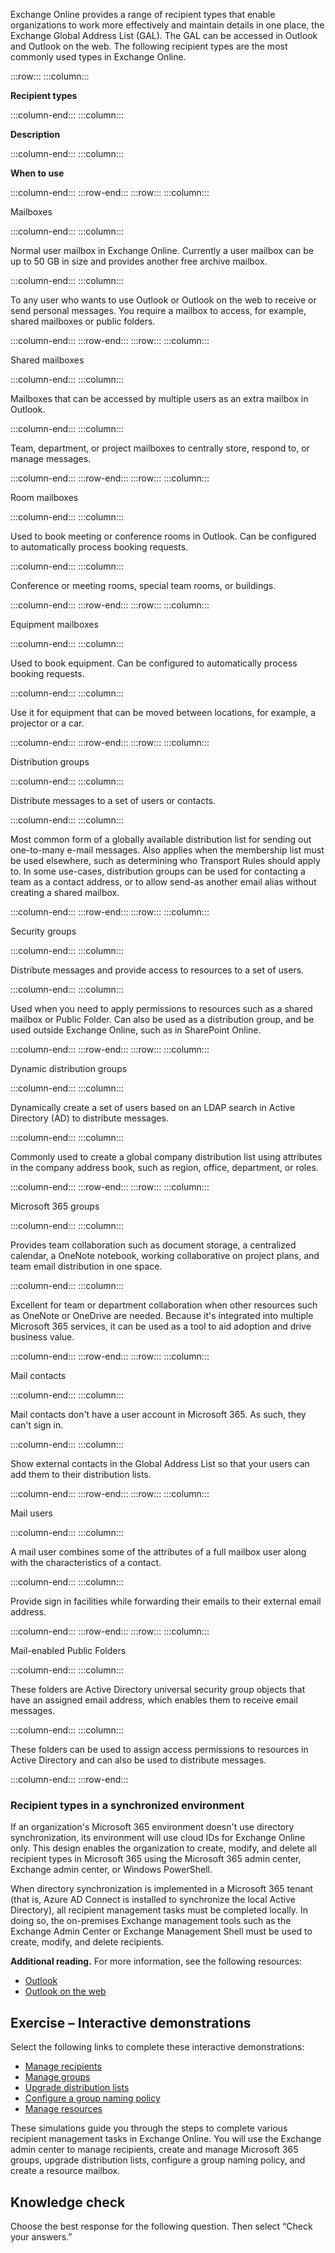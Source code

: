 Exchange Online provides a range of recipient types that enable organizations to work more effectively and maintain details in one place, the Exchange Global Address List (GAL). The GAL can be accessed in Outlook and Outlook on the web. The following recipient types are the most commonly used types in Exchange Online.

:::row:::
  :::column:::
    

**Recipient types**


  :::column-end:::
  :::column:::
    

**Description**


  :::column-end:::
  :::column:::
    

**When to use**


  :::column-end:::
:::row-end:::
:::row:::
  :::column:::
    

Mailboxes


  :::column-end:::
  :::column:::
    

Normal user mailbox in Exchange Online. Currently a user mailbox can be up to 50 GB in size and provides another free archive mailbox.


  :::column-end:::
  :::column:::
    

To any user who wants to use Outlook or Outlook on the web to receive or send personal messages. You require a mailbox to access, for example, shared mailboxes or public folders.


  :::column-end:::
:::row-end:::
:::row:::
  :::column:::
    

Shared mailboxes


  :::column-end:::
  :::column:::
    

Mailboxes that can be accessed by multiple users as an extra mailbox in Outlook.


  :::column-end:::
  :::column:::
    

Team, department, or project mailboxes to centrally store, respond to, or manage messages.


  :::column-end:::
:::row-end:::
:::row:::
  :::column:::
    

Room mailboxes


  :::column-end:::
  :::column:::
    

Used to book meeting or conference rooms in Outlook. Can be configured to automatically process booking requests.


  :::column-end:::
  :::column:::
    

Conference or meeting rooms, special team rooms, or buildings.


  :::column-end:::
:::row-end:::
:::row:::
  :::column:::
    

Equipment mailboxes


  :::column-end:::
  :::column:::
    

Used to book equipment. Can be configured to automatically process booking requests.


  :::column-end:::
  :::column:::
    

Use it for equipment that can be moved between locations, for example, a projector or a car.


  :::column-end:::
:::row-end:::
:::row:::
  :::column:::
    

Distribution groups


  :::column-end:::
  :::column:::
    

Distribute messages to a set of users or contacts.


  :::column-end:::
  :::column:::
    

Most common form of a globally available distribution list for sending out one-to-many e-mail messages. Also applies when the membership list must be used elsewhere, such as determining who Transport Rules should apply to. In some use-cases, distribution groups can be used for contacting a team as a contact address, or to allow send-as another email alias without creating a shared mailbox.


  :::column-end:::
:::row-end:::
:::row:::
  :::column:::
    

Security groups


  :::column-end:::
  :::column:::
    

Distribute messages and provide access to resources to a set of users.


  :::column-end:::
  :::column:::
    

Used when you need to apply permissions to resources such as a shared mailbox or Public Folder. Can also be used as a distribution group, and be used outside Exchange Online, such as in SharePoint Online.


  :::column-end:::
:::row-end:::
:::row:::
  :::column:::
    

Dynamic distribution groups


  :::column-end:::
  :::column:::
    

Dynamically create a set of users based on an LDAP search in Active Directory (AD) to distribute messages.


  :::column-end:::
  :::column:::
    

Commonly used to create a global company distribution list using attributes in the company address book, such as region, office, department, or roles.


  :::column-end:::
:::row-end:::
:::row:::
  :::column:::
    

Microsoft 365 groups


  :::column-end:::
  :::column:::
    

Provides team collaboration such as document storage, a centralized calendar, a OneNote notebook, working collaborative on project plans, and team email distribution in one space.


  :::column-end:::
  :::column:::
    

Excellent for team or department collaboration when other resources such as OneNote or OneDrive are needed. Because it's integrated into multiple Microsoft 365 services, it can be used as a tool to aid adoption and drive business value.


  :::column-end:::
:::row-end:::
:::row:::
  :::column:::
    

Mail contacts


  :::column-end:::
  :::column:::
    

Mail contacts don't have a user account in Microsoft 365. As such, they can't sign in.


  :::column-end:::
  :::column:::
    

Show external contacts in the Global Address List so that your users can add them to their distribution lists.


  :::column-end:::
:::row-end:::
:::row:::
  :::column:::
    

Mail users


  :::column-end:::
  :::column:::
    

A mail user combines some of the attributes of a full mailbox user along with the characteristics of a contact.


  :::column-end:::
  :::column:::
    

Provide sign in facilities while forwarding their emails to their external email address.


  :::column-end:::
:::row-end:::
:::row:::
  :::column:::
    

Mail-enabled Public Folders


  :::column-end:::
  :::column:::
    

These folders are Active Directory universal security group objects that have an assigned email address, which enables them to receive email messages.


  :::column-end:::
  :::column:::
    

These folders can be used to assign access permissions to resources in Active Directory and can also be used to distribute messages.


  :::column-end:::
:::row-end:::


### Recipient types in a synchronized environment

If an organization's Microsoft 365 environment doesn't use directory synchronization, its environment will use cloud IDs for Exchange Online only. This design enables the organization to create, modify, and delete all recipient types in Microsoft 365 using the Microsoft 365 admin center, Exchange admin center, or Windows PowerShell.

When directory synchronization is implemented in a Microsoft 365 tenant (that is, Azure AD Connect is installed to synchronize the local Active Directory), all recipient management tasks must be completed locally. In doing so, the on-premises Exchange management tools such as the Exchange Admin Center or Exchange Management Shell must be used to create, modify, and delete recipients.

**Additional reading.** For more information, see the following resources:

 -  [Outlook](https://aka.ms/edx-cld222x-ol?azure-portal=true)
 -  [Outlook on the web](https://aka.ms/edx-cld222x-ol01?azure-portal=true)

## **Exercise – Interactive demonstrations**

Select the following links to complete these interactive demonstrations:

 -  [Manage recipients](https://edxinteractivepage.blob.core.windows.net/edxpages/MS-100/M4-L3-E1-T1/index.html?azure-portal=true)
 -  [Manage groups](https://edxinteractivepage.blob.core.windows.net/edxpages/MS-100/M4-L3-E1-T2/index.html?azure-portal=true)
 -  [Upgrade distribution lists](https://edxinteractivepage.blob.core.windows.net/edxpages/MS-100/M4-L3-E1-T3/index.html?azure-portal=true)
 -  [Configure a group naming policy](https://edxinteractivepage.blob.core.windows.net/edxpages/MS-100/M4-L3-E1-T4/index.html?azure-portal=true)
 -  [Manage resources](https://edxinteractivepage.blob.core.windows.net/edxpages/MS-100/M4-L3-E1-T5/index.html?azure-portal=true)

These simulations guide you through the steps to complete various recipient management tasks in Exchange Online. You will use the Exchange admin center to manage recipients, create and manage Microsoft 365 groups, upgrade distribution lists, configure a group naming policy, and create a resource mailbox.

## Knowledge check

Choose the best response for the following question. Then select “Check your answers.”
